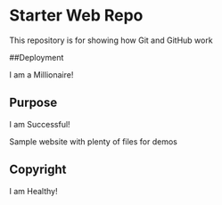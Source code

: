 # Starter Web Repo

This repository is for showing how Git and GitHub work

##Deployment

I am a Millionaire!

## Purpose

I am Successful!

Sample website with plenty of files for demos

## Copyright

I am Healthy!
